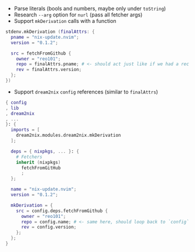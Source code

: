 - Parse literals (bools and numbers, maybe only under `toString`)
- Research `--arg` option for `nurl` (pass all fetcher args)
- Support `mkDerivation` calls with a function

```nix
stdenv.mkDerivation (finalAttrs: {
  pname = "nix-update.nvim";
  version = "0.1.2";

  src = fetchFromGithub {
    owner = "reo101";
    repo = finalAttrs.pname; # <- should act just like if we had a rec attrset
    rev = finalAttrs.version;
  };
})
```

- Support `dream2nix` `config` references (similar to `finalAttrs`)

```nix
{ config
, lib
, dream2nix
, ...
}: {
  imports = [
    dream2nix.modules.dream2nix.mkDerivation
  ];

  deps = { nixpkgs, ... }: {
    # Fetchers
    inherit (nixpkgs)
      fetchFromGitHub
      ;
  };

  name = "nix-update.nvim";
  version = "0.1.2";

  mkDerivation = {
    src = config.deps.fetchFromGithub {
      owner = "reo101";
      repo = config.name; # <- same here, should loop back to `config` from function args
      rev = config.version;
    };
  };
}
```
